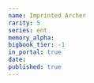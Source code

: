 ```yaml
---
name: Imprinted Archer
rarity: 5
series: ent
memory_alpha:
bigbook_tier: -1
in_portal: true
date:
published: true
---
```




